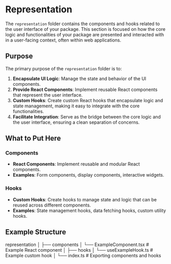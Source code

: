 # Representation

The `representation` folder contains the components and hooks related to the user interface of your package. This section is focused on how the core logic and functionalities of your package are presented and interacted with in a user-facing context, often within web applications.

## Purpose

The primary purpose of the `representation` folder is to:

1. **Encapsulate UI Logic**: Manage the state and behavior of the UI components.
2. **Provide React Components**: Implement reusable React components that represent the user interface.
3. **Custom Hooks**: Create custom React hooks that encapsulate logic and state management, making it easy to integrate with the core functionalities.
4. **Facilitate Integration**: Serve as the bridge between the core logic and the user interface, ensuring a clean separation of concerns.

## What to Put Here

### Components

- **React Components**: Implement reusable and modular React components.
- **Examples**: Form components, display components, interactive widgets.

### Hooks

- **Custom Hooks**: Create hooks to manage state and logic that can be reused across different components.
- **Examples**: State management hooks, data fetching hooks, custom utility hooks.

## Example Structure
representation
│
├── components
│ └── ExampleComponent.tsx # Example React component
│
├── hooks
│ └── useExampleHook.ts # Example custom hook
│
└── index.ts # Exporting components and hooks

